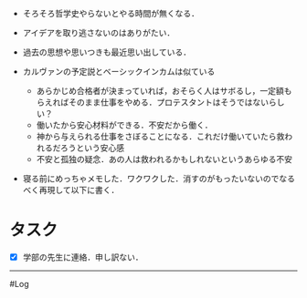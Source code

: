 
- そろそろ哲学史やらないとやる時間が無くなる．
-  アイデアを取り逃さないのはありがたい．
- 過去の思想や思いつきも最近思い出している．

- カルヴァンの予定説とベーシックインカムは似ている
	- あらかじめ合格者が決まっていれば，おそらく人はサボるし，一定額もらえればそのまま仕事をやめる．プロテスタントはそうではないらしい？
	- 働いたから安心材料ができる．不安だから働く．
	- 神から与えられる仕事をさぼることになる．これだけ働いていたら救われるだろうという安心感
	- 不安と孤独の疑念．あの人は救われるかもしれないというあらゆる不安

- 寝る前にめっちゃメモした．ワクワクした．消すのがもったいないのでなるべく再現して以下に書く．
# タスク

- [x] 学部の先生に連絡．申し訳ない．
---
#Log 